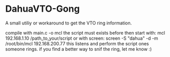 # DahuaVTO-Gong
A small utiliy or workaround to get the VTO ring information.

compile with 
main.c -o mcl
the script must exists before
then start with: mcl 192.168.1.10 /path_to_your/script
or with screen: screen  -S "dahua"  -d -m /root/bin/mcl 192.168.200.77 
this listens and perform the script ones someone rings.
if you find a better way to snif the ring, let me know :)
